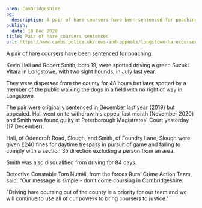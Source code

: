```yaml
area: Cambridgeshire
og:
  description: A pair of hare coursers have been sentenced for poaching.
publish:
  date: 18 Dec 2020
title: Pair of hare coursers sentenced
url: https://www.cambs.police.uk/news-and-appeals/longstowe-harecoursers
```

A pair of hare coursers have been sentenced for poaching.

Kevin Hall and Robert Smith, both 19, were spotted driving a green Suzuki Vitara in Longstowe, with two sight hounds, in July last year.

They were dispersed from the county for 48 hours but later spotted by a member of the public walking the dogs in a field with no right of way in Longstowe.

The pair were originally sentenced in December last year (2019) but appealed. Hall went on to withdraw his appeal last month (November 2020) and Smith was found guilty at Peterborough Magistrates' Court yesterday (17 December).

Hall, of Odencroft Road, Slough, and Smith, of Foundry Lane, Slough were given £240 fines for daytime trespass in pursuit of game and failing to comply with a section 35 direction excluding a person from an area.

Smith was also disqualified from driving for 84 days.

Detective Constable Tom Nuttall, from the forces Rural Crime Action Team, said: "Our message is simple - don't come coursing in Cambridgeshire.

"Driving hare coursing out of the county is a priority for our team and we will continue to use all of our powers to bring coursers to justice."
